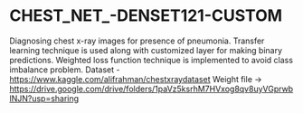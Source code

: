 # CHEST_NET_-DENSET121-CUSTOM
Diagnosing chest x-ray images for presence of pneumonia. Transfer learning technique is used along with customized layer for making binary predictions.
Weighted loss function  technique is implemented to avoid class imbalance problem.
Dataset - https://www.kaggle.com/alifrahman/chestxraydataset
Weight file -> https://drive.google.com/drive/folders/1paVz5ksrhM7HVxog8qv8uyVGprwblNJN?usp=sharing

